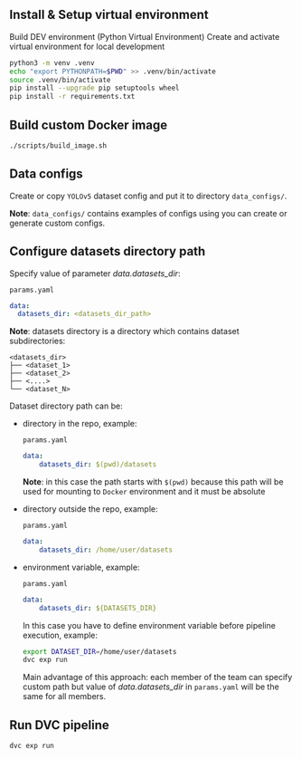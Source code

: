 ## Install & Setup virtual environment
Build DEV environment (Python Virtual Environment)
Create and activate virtual environment for local development

```bash 
python3 -m venv .venv
echo "export PYTHONPATH=$PWD" >> .venv/bin/activate
source .venv/bin/activate
pip install --upgrade pip setuptools wheel
pip install -r requirements.txt
``` 

## Build custom Docker image

```bash
./scripts/build_image.sh
```

## Data configs

Create or copy `YOLOv5` dataset config and put it to directory `data_configs/`.

**Note**: `data_configs/` contains examples of configs using you can create or generate custom configs.

## Configure datasets directory path

Specify value of parameter *data.datasets_dir*:

`params.yaml`
```yaml
data:
  datasets_dir: <datasets_dir_path>
```

**Note**: datasets directory is a directory which contains dataset subdirectories:
```
<datasets_dir>
├── <dataset_1>
├── <dataset_2>
├── <....>
└── <dataset_N>
```

Dataset directory path can be:

- directory in the repo, example:
    
    `params.yaml`
    ```yaml
    data:
        datasets_dir: $(pwd)/datasets
    ```
    
  **Note**: in this case the path starts with `$(pwd)` because this path will be used for mounting to `Docker` environment and it must be absolute

- directory outside the repo, example:

    `params.yaml`
    ```yaml
    data:
        datasets_dir: /home/user/datasets
    ```

- environment variable, example:

    `params.yaml`
    ```yaml
    data:
        datasets_dir: ${DATASETS_DIR}
    ```

    In this case you have to define environment variable before pipeline execution, example:

    ```bash
    export DATASET_DIR=/home/user/datasets
    dvc exp run
    ```

    Main advantage of this approach: each member of the team can specify custom path but value of *data.datasets_dir*  in `params.yaml` will be the same for all members.


## Run DVC pipeline

```bash
dvc exp run
```